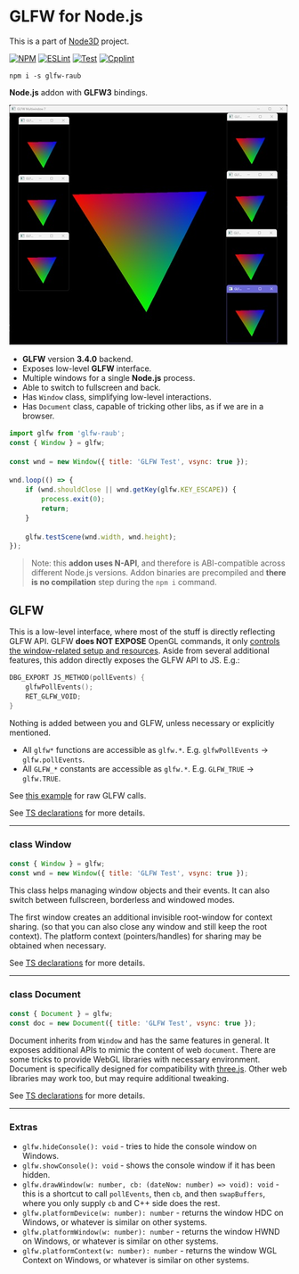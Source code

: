 # GLFW for Node.js

This is a part of [Node3D](https://github.com/node-3d) project.

[![NPM](https://badge.fury.io/js/glfw-raub.svg)](https://badge.fury.io/js/glfw-raub)
[![ESLint](https://github.com/node-3d/glfw-raub/actions/workflows/eslint.yml/badge.svg)](https://github.com/node-3d/glfw-raub/actions/workflows/eslint.yml)
[![Test](https://github.com/node-3d/glfw-raub/actions/workflows/test.yml/badge.svg)](https://github.com/node-3d/glfw-raub/actions/workflows/test.yml)
[![Cpplint](https://github.com/node-3d/glfw-raub/actions/workflows/cpplint.yml/badge.svg)](https://github.com/node-3d/glfw-raub/actions/workflows/cpplint.yml)

```console
npm i -s glfw-raub
```

**Node.js** addon with **GLFW3** bindings.

![Example](examples/screenshot.jpg)

* **GLFW** version **3.4.0** backend.
* Exposes low-level **GLFW** interface.
* Multiple windows for a single **Node.js** process.
* Able to switch to fullscreen and back.
* Has `Window` class, simplifying low-level interactions.
* Has `Document` class, capable of tricking other libs, as if we are in a browser.

```js
import glfw from 'glfw-raub';
const { Window } = glfw;

const wnd = new Window({ title: 'GLFW Test', vsync: true });

wnd.loop(() => {
	if (wnd.shouldClose || wnd.getKey(glfw.KEY_ESCAPE)) {
		process.exit(0);
		return;
	}
	
	glfw.testScene(wnd.width, wnd.height);
});
```

> Note: this **addon uses N-API**, and therefore is ABI-compatible across different
Node.js versions. Addon binaries are precompiled and **there is no compilation**
step during the `npm i` command.


## GLFW

This is a low-level interface, where most of the stuff is directly reflecting
GLFW API. GLFW **does NOT EXPOSE** OpenGL commands, it only [controls the window-related
setup and resources](http://www.glfw.org/docs/latest/group__window.html).
Aside from several additional features, this addon directly exposes the GLFW API to JS. E.g.:

```cpp
DBG_EXPORT JS_METHOD(pollEvents) {
	glfwPollEvents();
	RET_GLFW_VOID;
}
```

Nothing is added between you and GLFW, unless necessary or explicitly mentioned.

* All `glfw*` functions are accessible as
    `glfw.*`. E.g. `glfwPollEvents` -> `glfw.pollEvents`.
* All `GLFW_*` constants are accessible as
    `glfw.*`. E.g. `GLFW_TRUE` -> `glfw.TRUE`.


See [this example](/examples/vulkan.mjs) for raw GLFW calls.

See [TS declarations](/index.d.ts) for more details.

----------


### class Window

```js
const { Window } = glfw;
const wnd = new Window({ title: 'GLFW Test', vsync: true });
```

This class helps managing window objects and their events. It can also switch between
fullscreen, borderless and windowed modes.

The first window creates an additional invisible root-window for context sharing.
(so that you can also close any window and still keep the root context).
The platform context (pointers/handles) for sharing may be obtained when necessary.

See [TS declarations](/index.d.ts) for more details.

----------

### class Document

```js
const { Document } = glfw;
const doc = new Document({ title: 'GLFW Test', vsync: true });
```

Document inherits from `Window` and has the same features in general.
It exposes additional APIs to mimic the content of web `document`.
There are some tricks to provide WebGL libraries with necessary environment.
Document is specifically designed for compatibility with [three.js](https://threejs.org/).
Other web libraries may work too, but may require additional tweaking.

See [TS declarations](/index.d.ts) for more details.

----------

### Extras

* `glfw.hideConsole(): void` - tries to hide the console window on Windows.
* `glfw.showConsole(): void` - shows the console window if it has been hidden.
* `glfw.drawWindow(w: number, cb: (dateNow: number) => void): void` - this is a shortcut
    to call `pollEvents`, then `cb`, and then `swapBuffers`, where you only supply `cb`
    and C++ side does the rest.
* `glfw.platformDevice(w: number): number` - returns the window HDC on Windows,
    or whatever is similar on other systems.
* `glfw.platformWindow(w: number): number` - returns the window HWND on Windows,
    or whatever is similar on other systems.
* `glfw.platformContext(w: number): number` - returns the window WGL Context on Windows,
    or whatever is similar on other systems.